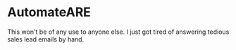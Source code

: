 # AutomateARE

This won't be of any use to anyone else. I just got tired of answering tedious sales lead emails by hand.